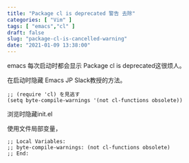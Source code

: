 ```yaml
---
title: "Package cl is deprecated 警告 去除"
categories: [ "Vim" ]
tags: [ "emacs","cl" ]
draft: false
slug: "package-cl-is-cancelled-warning"
date: "2021-01-09 13:38:00"
---
```


emacs 每次启动时都会显示 Package cl is deprecated这很烦人。

在启动时隐藏
Emacs JP Slack教授的方法。


<!--more-->


```
;; (require 'cl) を見逃す
(setq byte-compile-warnings '(not cl-functions obsolete))
```
浏览时隐藏init.el

使用文件局部变量，
```
;; Local Variables:
;; byte-compile-warnings: (not cl-functions obsolete)
;; End:
```